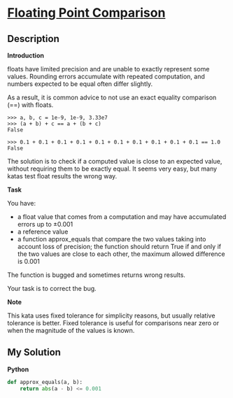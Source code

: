 # [Floating Point Comparison](https://www.codewars.com/kata/5f9f43328a6bff002fa29eb8)

## Description

**Introduction**

floats have limited precision and are unable to exactly represent some values. Rounding errors accumulate with repeated computation, and numbers expected to be equal often differ slightly.

As a result, it is common advice to not use an exact equality comparison (==) with floats.

```
>>> a, b, c = 1e-9, 1e-9, 3.33e7
>>> (a + b) + c == a + (b + c)
False

>>> 0.1 + 0.1 + 0.1 + 0.1 + 0.1 + 0.1 + 0.1 + 0.1 + 0.1 + 0.1 == 1.0
False
```

The solution is to check if a computed value is close to an expected value, without requiring them to be exactly equal. It seems very easy, but many katas test float results the wrong way.

**Task**

You have:

- a float value that comes from a computation and may have accumulated errors up to ±0.001
- a reference value
- a function approx_equals that compare the two values taking into account loss of precision; the function should return True if and only if the two values are close to each other, the maximum allowed difference is 0.001

The function is bugged and sometimes returns wrong results.

Your task is to correct the bug.

**Note**

This kata uses fixed tolerance for simplicity reasons, but usually relative tolerance is better. Fixed tolerance is useful for comparisons near zero or when the magnitude of the values is known.

## My Solution

**Python**

```py
def approx_equals(a, b):
    return abs(a - b) <= 0.001
```
